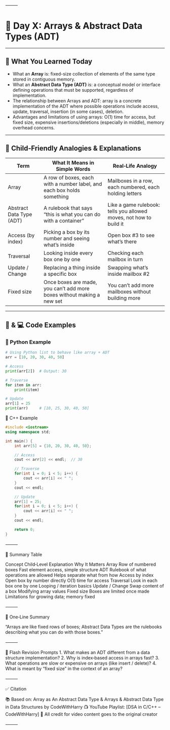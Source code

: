 ⸻


# 📘 Day X: Arrays & Abstract Data Types (ADT)

---

## 📌 What You Learned Today

- What an **Array** is: fixed-size collection of elements of the same type stored in contiguous memory.  
- What an **Abstract Data Type (ADT)** is: a conceptual model or interface defining operations that must be supported, regardless of implementation.  
- The relationship between Arrays and ADT: array is a concrete implementation of the ADT where possible operations include access, update, traversal, insertion (in some cases), deletion.  
- Advantages and limitations of using arrays: O(1) time for access, but fixed size, expensive insertions/deletions (especially in middle), memory overhead concerns.  

---

## 🧒 Child‑Friendly Analogies & Explanations

| Term               | What It Means in Simple Words                                             | Real‑Life Analogy                                                |
|---------------------|---------------------------------------------------------------------------|------------------------------------------------------------------|
| Array               | A row of boxes, each with a number label, and each box holds something     | Mailboxes in a row, each numbered, each holding letters          |
| Abstract Data Type (ADT) | A rulebook that says “this is what you can do with a container”         | Like a game rulebook: tells you allowed moves, not how to build it|
| Access (by index)   | Picking a box by its number and seeing what’s inside                       | Open box #3 to see what’s there                                 |
| Traversal           | Looking inside every box one by one                                       | Checking each mailbox in turn                                    |
| Update / Change     | Replacing a thing inside a specific box                                    | Swapping what’s inside mailbox #2                                |
| Fixed size          | Once boxes are made, you can’t add more boxes without making a new set     | You can’t add more mailboxes without building more               |

---

## 🐍 & 💻 Code Examples

### 🐍 Python Example

```python
# Using Python list to behave like array + ADT
arr = [10, 20, 30, 40, 50]

# Access
print(arr[2])  # Output: 30

# Traverse
for item in arr:
    print(item)

# Update
arr[1] = 25
print(arr)     # [10, 25, 30, 40, 50]
```

🔎 C++ Example

```cpp
#include <iostream>
using namespace std;

int main() {
    int arr[5] = {10, 20, 30, 40, 50};

    // Access
    cout << arr[2] << endl;  // 30

    // Traverse
    for(int i = 0; i < 5; i++) {
        cout << arr[i] << " ";
    }
    cout << endl;

    // Update
    arr[1] = 25;
    for(int i = 0; i < 5; i++) {
        cout << arr[i] << " ";
    }
    cout << endl;

    return 0;
}
```

⸻

📝 Summary Table

Concept	Child‑Level Explanation	Why It Matters
Array	Row of numbered boxes	Fast element access, simple structure
ADT	Rulebook of what operations are allowed	Helps separate what from how
Access by index	Open box by number directly	O(1) time for access
Traversal	Look in each box one by one	Looping / iteration basics
Update / Change	Swap content of a box	Modifying array values
Fixed size	Boxes are limited once made	Limitations for growing data; memory fixed


⸻

💬 One‑Line Summary

“Arrays are like fixed rows of boxes; Abstract Data Types are the rulebooks describing what you can do with those boxes.”

⸻

🔁 Flash Revision Prompts
	1.	What makes an ADT different from a data structure implementation?
	2.	Why is index‑based access in arrays fast?
	3.	What operations are slow or expensive on arrays (like insert / delete)?
	4.	What is meant by “fixed size” in the context of an array?

⸻

✅ Citation

📚 Based on: Array as An Abstract Data Type & Arrays & Abstract Data Type in Data Structures by CodeWithHarry
📺 YouTube Playlist: [DSA in C/C++ – CodeWithHarry]
🧠 All credit for video content goes to the original creator

⸻
